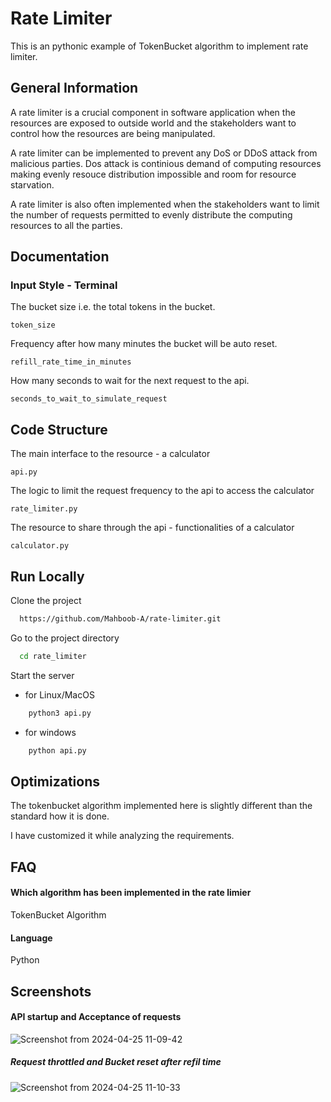
# Rate Limiter 

This is an pythonic example of TokenBucket algorithm to implement rate limiter. 



## General Information

A rate limiter is a crucial component in software application when the resources are exposed to outside world and the stakeholders want to control how the resources are being manipulated. 

A rate limiter can be implemented to prevent any DoS or DDoS attack from malicious parties. Dos attack is continious demand of computing resources making evenly resouce distribution impossible and room for resource starvation. 

A rate limiter is also often implemented when the stakeholders want to limit the number of requests permitted to evenly distribute the computing resources to all the parties. 



## Documentation


### Input Style - Terminal 

The bucket size i.e. the total tokens in the bucket. 
```
token_size 
```

Frequency after how many minutes the bucket will be auto reset. 
```
refill_rate_time_in_minutes
```

How many seconds to wait for the next request to the api. 
```
seconds_to_wait_to_simulate_request
```
## Code Structure 

The main interface to the resource - a calculator 
```
api.py 
```

The logic to limit the request frequency to the 
api to access the calculator 
```
rate_limiter.py
```

The resource to share through the api - functionalities of a calculator 
```
calculator.py
```
## Run Locally

Clone the project

```bash
  https://github.com/Mahboob-A/rate-limiter.git
```

Go to the project directory

```bash
  cd rate_limiter
```

Start the server


* for Linux/MacOS

```bash
    python3 api.py 
```

* for windows 
```bash
    python api.py 
```

## Optimizations

The tokenbucket algorithm implemented here is slightly different than the standard how it is done. 

I have customized it while analyzing the requirements. 

## FAQ

#### Which algorithm has been implemented in the rate limier

TokenBucket Algorithm

#### Language

Python 

## Screenshots

#### API startup and Acceptance of requests 
![Screenshot from 2024-04-25 11-09-42](https://github.com/Mahboob-A/rate-limiter/assets/109282492/1a2ff81d-0946-4746-9a16-400b6ae46612)

##### Request throttled and Bucket reset after refil time
![Screenshot from 2024-04-25 11-10-33](https://github.com/Mahboob-A/rate-limiter/assets/109282492/97094752-fd9f-4ca5-a743-0642bcfc9f9c)


